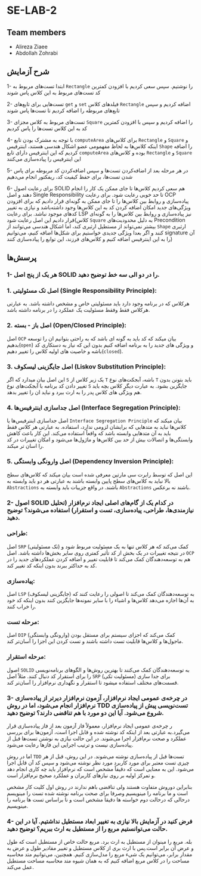 # SE-LAB-2

## Team members
* Alireza Ziaee
* Abdollah Zohrabi

## شرح آزمایش

1- ابتدا تست‌های مربوط به `Rectangle` را نوشتیم. سپس سعی کردیم با افزودن کمترین کد تست‌های مربوط به این کلاس پاس شوند

2- تست‌هایی برای تابع‌های `get‍` و `set` فیلدهای کلاس `Rectangle` اضافه کردیم و سپس تابع‌های مربوطه را اضافه کردیم تا تست‌ها پاس شوند

3- تست‌های مربوط به کلاس مجزای `Square` را اضافه کردیم و سپس با افزودن کمترین کد به این کلاس تست‌ها را پاس کردیم

4- با توجه به مشترک بودن تابع `computeArea` برای کلاس‌های `Rectangle` و `Square` و اینکه کلاس‌ها به لحاظ مفهمومی عضو اشکال هندسی هستند، اینترفیس `Shape` را اضافه کردیم که این اینترفیس دارای تابع `computeArea` بوده و کلاس‌های `Rectangle` و `Square` این اینترفیس را پیاده‌سازی می‌کنند

5- در هر مرحله بعد از اضافه‌کردن تست‌ها و سپس اضافه‌کردن کد مربوطه برای پاس شدن تست‌ها، برای حفظ کیفیت کد، ریفکتور انجام می‌دهیم

6- برای رعایت اصول SOLID هم سعی کردیم کلاس‌ها تا جای ممکن یک کار را انجام دهند و اصل Single Responsibility تا حد خوبی رعایت شود. برای رعایت OCP پیاده‌سازی و روابط بین کلاس‌ها را تا جای ممکن به گونه‌ای قرار دادیم که برای افزودن ویژگی‌های جدید امکان اضافه کردن کد به این کلاس‌ها وجود داشته‌باشد و نیازی به تغییر کدهای موجود نباشد. برای رعایت LSP نیز پیاده‌سازی و روابط بین کلاس‌ها را به گونه‌ای قرار دادیم این اصل رعایت شود(کلاس `Square` به دلیل محدودیت‌های Precondition بیشتر نمی‌تواند از مستطیل ارثبری کند، اما اشکال هندسی می‌توانند از `Shape` ارثبری کنند و اگر بعدا ویژگی جدیدی خواستیم برای شکل‌ها اضافه کنیم، می‌توانیم signature آن را به این اینترفیس اضافه کنیم و کلاس‌های فرزند، این توابع را پیاده‌سازی کنند)

## پرسش‌ها

### 1- هر یک از پنج اصل SOLID را در دو الی سه خط توضیح دهید.
### 1. اصل تک مسئولیتی (Single Responsibility Principle): 
هرکلاس که در برنامه وجود دارد باید مسئولیتی خاص و مشخص داشته باشد. به عبارتی هرکلاس فقط وفقط مسئولیت یک عملکرد را در برنامه داشته باشد.

### 2. اصل باز - بسته (Open/Closed Principle):
اصل `OCP` بیان میکند که کد باید به گونه ای باشد که به راحتی بتوانیم ان را توسعه بدهیم(`open`) و ویژگی های جدید را به برنامه اضافه کنیم بدون این که نیاز به دستکاری کد باشه و خاصیت های اولیه کلاس را تغییر دهیم(`closed`).

### 3. اصل جایگزینی لیسکوف (Liskov Substitution Principle):
این اصل بیان میدارد که اگر `S` یک زیر کلاس از  `T` باشه، آبجکت‌های نوع `T` باید بتونن بدون تغییر دادن کد برنامه با آبجکت‌های نوع `S` جایگزین بشود.
به عبارت دیگر کلاس بچه باید هم ویژگی های کلاس پدر را به ارث ببرد و نباید ان را تغییر بدهد.

### 4. اصل جداسازی اینترفیس‌ها (Interface Segregation Principle):
اصل جداسازی اینترفیس‌ها یا `Interface Segregation Principle` بیان میکند که کلاس‌ها نباید به متدهایی که برایشان لزومی ندارد، استفاده. به عبارتی  هر کلاس فقط باید به آن متدهایی وابسته باشد که واقعاً استفاده می‌کند. این کار باعث کاهش وابستگی‌ها و اتصالات بیش از حد بین کلاس‌ها و ماژول‌ها می‌شود و امکان تغییرات در کد را اسان تر میکند.

### 5. اصل وارونگی وابستگی (Dependency Inversion Principle):
این اصل که توسط رابرت سی مارتین معرفی شده است بیان میکند که کلاس‌های سطح بالا نباید به کلاس‌های سطح پایین وابسته باشند به عبارتی  هر دو باید وابسته به `Abstractions` باشند. در واقع جزییات باید وابسته به `Abstractions` باشند نه برعکس.



### 2- اصول SOLID در کدام یک از گام‌های اصلی ایجاد نرم‌افزار (تحلیل نیازمندی‌ها، طراحی، پیاده‌سازی، تست و استقرار) استفاده می‌شوند؟ توضیح دهید.
### طراحی:
اصل `SRP` (تک مسئولیتی) کمک می‌کند که هر کلاس تنها به یک مسئولیت مربوط شود و در نتیجه تغییرات در یک بخش از کد تأثیر کمتری روی سایر بخش‌ها داشته باشد. اصل `OCP` هم به توسعه‌دهندگان کمک می‌کند تا قابلیت تغییر و اضافه کردن عملکردهای جدید را در کد به حداکثر ببرند بدون اینکه کد  تغییر کند.

### پیاده‌سازی:
 اصل `LSP` (جایگزینی لیسکوف) به توسعه‌دهندگان کمک می‌کند تا اصولی را رعایت کنند که به آن‌ها اجازه می‌دهد کلاس‌ها و اشیاء را با سایر نمونه‌ها جایگزین کنند بدون اینکه کد خود را خراب کنند.

### مرحله تست:
اصل `DIP` (وارونگی وابستگی) کمک می‌کند که اجزای سیستم برای مستقل بودن ماجول‌ها و کلاس‌ها قابلیت تست داشته باشند و تست کردن این اجزا را آسان‌تر کند.

### مرحله استقرار:
اصول `SOLID` به توسعه‌دهندگان کمک می‌کنند تا بهترین روش‌ها و الگوهای برنامه‌نویسی را برای استقرار کد دنبال کنند. مثلاً اصل `SRP` (مسئولیت تکی) برای جدا سازی قسمت‌های مختلف استفاده میشود تا استقرار و نگهداری نرم‌افزار را آسان‌تر کند.


### 3- در چرخه‌ی عمومی ایجاد نرم‌افزار، آزمون نرم‌افزار دیرتر از پیاده‌سازی نرم‌افزار انجام می‌شود، اما در روش TDD تست‌نویسی پیش از پیاده‌سازی شروع می‌شود. آیا این دو مورد با هم تناقضی دارند؟ توضیح دهید.
ر چرخه‌ی عمومی ایجاد نرم‌افزار، معمولاً فاز آزمون بعد از فاز پیاده‌سازی قرار می‌گیرد.به عبارتی  بعد از اینکه کد نوشته شده و قابل اجرا است، آزمون‌ها برای بررسی عملکرد و صحت نرم‌افزار اجرا می‌شوند. در این حالت نیازی به نوشتن تست‌ها قبل از پیاده‌سازی نیست و ترتیب اجرایی این فازها رعایت می‌شود.

اما در روش `TDD` تست‌ها قبل از پیاده‌سازی نوشته می‌شوند. در این روش، قبل از هر چیزی تست معتبر برای مورد کاربرد مورد نظر نوشته می‌شود و سپس کد آن قابل اجرا می‌شود. این به معنایی است که دقیقاً مشخص است که نرم‌افزار باید چه کاری انجام دهد و تمرکز اولیه بر روی نیازهای کاربران و عملکرد صحیح نرم‌افزار است.

بنابراین دوروش متفاوت هستند ولی تناقضی باهم ندارند در روش اول کلیت کار مشخص است و ما برنامه را مینویسیم وصرفا برای صحت برنامه نوشته شده تست را مینویسم درحالی که درحالت دوم خواسته ها دقیقا مشخص است و نا براساس تست ها برنامه را مینویسیم.



### 4- فرض کنید در آزمایش بالا نیازی به تغییر ابعاد مستطیل نداشتیم. آیا در این حالت می‌توانستیم مربع را از مستطیل به ارث ببریم؟ توضیح دهید.
بله. مربع را مینوان از مستطیل به ارث برد. مربع حالت خاص از مستطیل است که طول و عرض آن برابر است.پس با ارث بری از کلاس مستطیل و تغییر مقادیر طول و عرض به مقدار برابر، می‌توانیم یک شیء مربع را مدل‌سازی کنیم. همچنین،  می‌توانیم متد محاسبه مساحت را در کلاس مربع اضافه کنیم که به همان شیوه متد محاسبه مساحت مستطیل عمل می‌کند.
